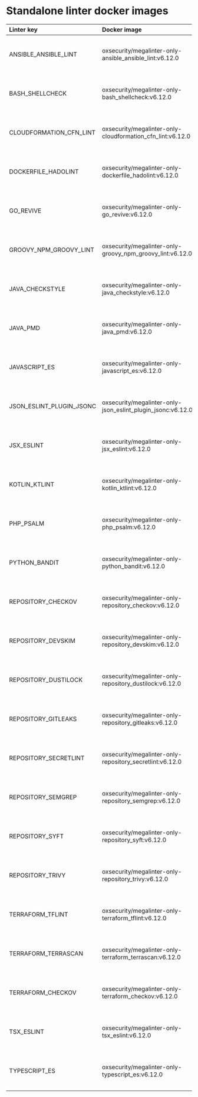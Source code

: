 # Standalone linter docker images

| Linter key               | Docker image                                                |                                                               Size                                                               |
|:-------------------------|:------------------------------------------------------------|:--------------------------------------------------------------------------------------------------------------------------------:|
| ANSIBLE_ANSIBLE_LINT     | oxsecurity/megalinter-only-ansible_ansible_lint:v6.12.0     |   ![Docker Image Size (tag)](https://img.shields.io/docker/image-size/oxsecurity/megalinter-only-ansible_ansible_lint/v6.12.0)   |
| BASH_SHELLCHECK          | oxsecurity/megalinter-only-bash_shellcheck:v6.12.0          |     ![Docker Image Size (tag)](https://img.shields.io/docker/image-size/oxsecurity/megalinter-only-bash_shellcheck/v6.12.0)      |
| CLOUDFORMATION_CFN_LINT  | oxsecurity/megalinter-only-cloudformation_cfn_lint:v6.12.0  | ![Docker Image Size (tag)](https://img.shields.io/docker/image-size/oxsecurity/megalinter-only-cloudformation_cfn_lint/v6.12.0)  |
| DOCKERFILE_HADOLINT      | oxsecurity/megalinter-only-dockerfile_hadolint:v6.12.0      |   ![Docker Image Size (tag)](https://img.shields.io/docker/image-size/oxsecurity/megalinter-only-dockerfile_hadolint/v6.12.0)    |
| GO_REVIVE                | oxsecurity/megalinter-only-go_revive:v6.12.0                |        ![Docker Image Size (tag)](https://img.shields.io/docker/image-size/oxsecurity/megalinter-only-go_revive/v6.12.0)         |
| GROOVY_NPM_GROOVY_LINT   | oxsecurity/megalinter-only-groovy_npm_groovy_lint:v6.12.0   |  ![Docker Image Size (tag)](https://img.shields.io/docker/image-size/oxsecurity/megalinter-only-groovy_npm_groovy_lint/v6.12.0)  |
| JAVA_CHECKSTYLE          | oxsecurity/megalinter-only-java_checkstyle:v6.12.0          |     ![Docker Image Size (tag)](https://img.shields.io/docker/image-size/oxsecurity/megalinter-only-java_checkstyle/v6.12.0)      |
| JAVA_PMD                 | oxsecurity/megalinter-only-java_pmd:v6.12.0                 |         ![Docker Image Size (tag)](https://img.shields.io/docker/image-size/oxsecurity/megalinter-only-java_pmd/v6.12.0)         |
| JAVASCRIPT_ES            | oxsecurity/megalinter-only-javascript_es:v6.12.0            |      ![Docker Image Size (tag)](https://img.shields.io/docker/image-size/oxsecurity/megalinter-only-javascript_es/v6.12.0)       |
| JSON_ESLINT_PLUGIN_JSONC | oxsecurity/megalinter-only-json_eslint_plugin_jsonc:v6.12.0 | ![Docker Image Size (tag)](https://img.shields.io/docker/image-size/oxsecurity/megalinter-only-json_eslint_plugin_jsonc/v6.12.0) |
| JSX_ESLINT               | oxsecurity/megalinter-only-jsx_eslint:v6.12.0               |        ![Docker Image Size (tag)](https://img.shields.io/docker/image-size/oxsecurity/megalinter-only-jsx_eslint/v6.12.0)        |
| KOTLIN_KTLINT            | oxsecurity/megalinter-only-kotlin_ktlint:v6.12.0            |      ![Docker Image Size (tag)](https://img.shields.io/docker/image-size/oxsecurity/megalinter-only-kotlin_ktlint/v6.12.0)       |
| PHP_PSALM                | oxsecurity/megalinter-only-php_psalm:v6.12.0                |        ![Docker Image Size (tag)](https://img.shields.io/docker/image-size/oxsecurity/megalinter-only-php_psalm/v6.12.0)         |
| PYTHON_BANDIT            | oxsecurity/megalinter-only-python_bandit:v6.12.0            |      ![Docker Image Size (tag)](https://img.shields.io/docker/image-size/oxsecurity/megalinter-only-python_bandit/v6.12.0)       |
| REPOSITORY_CHECKOV       | oxsecurity/megalinter-only-repository_checkov:v6.12.0       |    ![Docker Image Size (tag)](https://img.shields.io/docker/image-size/oxsecurity/megalinter-only-repository_checkov/v6.12.0)    |
| REPOSITORY_DEVSKIM       | oxsecurity/megalinter-only-repository_devskim:v6.12.0       |    ![Docker Image Size (tag)](https://img.shields.io/docker/image-size/oxsecurity/megalinter-only-repository_devskim/v6.12.0)    |
| REPOSITORY_DUSTILOCK     | oxsecurity/megalinter-only-repository_dustilock:v6.12.0     |   ![Docker Image Size (tag)](https://img.shields.io/docker/image-size/oxsecurity/megalinter-only-repository_dustilock/v6.12.0)   |
| REPOSITORY_GITLEAKS      | oxsecurity/megalinter-only-repository_gitleaks:v6.12.0      |   ![Docker Image Size (tag)](https://img.shields.io/docker/image-size/oxsecurity/megalinter-only-repository_gitleaks/v6.12.0)    |
| REPOSITORY_SECRETLINT    | oxsecurity/megalinter-only-repository_secretlint:v6.12.0    |  ![Docker Image Size (tag)](https://img.shields.io/docker/image-size/oxsecurity/megalinter-only-repository_secretlint/v6.12.0)   |
| REPOSITORY_SEMGREP       | oxsecurity/megalinter-only-repository_semgrep:v6.12.0       |    ![Docker Image Size (tag)](https://img.shields.io/docker/image-size/oxsecurity/megalinter-only-repository_semgrep/v6.12.0)    |
| REPOSITORY_SYFT          | oxsecurity/megalinter-only-repository_syft:v6.12.0          |     ![Docker Image Size (tag)](https://img.shields.io/docker/image-size/oxsecurity/megalinter-only-repository_syft/v6.12.0)      |
| REPOSITORY_TRIVY         | oxsecurity/megalinter-only-repository_trivy:v6.12.0         |     ![Docker Image Size (tag)](https://img.shields.io/docker/image-size/oxsecurity/megalinter-only-repository_trivy/v6.12.0)     |
| TERRAFORM_TFLINT         | oxsecurity/megalinter-only-terraform_tflint:v6.12.0         |     ![Docker Image Size (tag)](https://img.shields.io/docker/image-size/oxsecurity/megalinter-only-terraform_tflint/v6.12.0)     |
| TERRAFORM_TERRASCAN      | oxsecurity/megalinter-only-terraform_terrascan:v6.12.0      |   ![Docker Image Size (tag)](https://img.shields.io/docker/image-size/oxsecurity/megalinter-only-terraform_terrascan/v6.12.0)    |
| TERRAFORM_CHECKOV        | oxsecurity/megalinter-only-terraform_checkov:v6.12.0        |    ![Docker Image Size (tag)](https://img.shields.io/docker/image-size/oxsecurity/megalinter-only-terraform_checkov/v6.12.0)     |
| TSX_ESLINT               | oxsecurity/megalinter-only-tsx_eslint:v6.12.0               |        ![Docker Image Size (tag)](https://img.shields.io/docker/image-size/oxsecurity/megalinter-only-tsx_eslint/v6.12.0)        |
| TYPESCRIPT_ES            | oxsecurity/megalinter-only-typescript_es:v6.12.0            |      ![Docker Image Size (tag)](https://img.shields.io/docker/image-size/oxsecurity/megalinter-only-typescript_es/v6.12.0)       |

